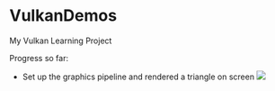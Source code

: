 # VulkanDemos
My Vulkan Learning Project

Progress so far:
* Set up the graphics pipeline and rendered a triangle on screen
![](https://i.imgur.com/yw9zCHF.png)
